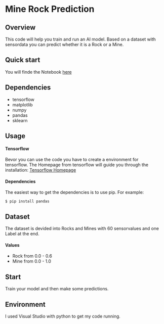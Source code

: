 # Mine Rock Prediction

## Overview
This code will help you train and run an AI model. Based on a dataset with sensordata you can predict whether it is a Rock or a Mine.

## Quick start
You will finde the Notebook [here](https://github.com/MarcFriz/Mine_Rock_Prediction/blob/master/Mine_Rock_Prediction/Mine_Rock_Prediction/notebook/Mine_Rock_Notebook.ipynb)


## Dependencies
- tensorflow
- matplotlib
- numpy
- pandas
- sklearn


## Usage
#### Tensorflow
Bevor you can use the code you have to create a environment for tensorflow.
The Homepage from tensorflow will guide you through the installation:
[Tensorflow Homepage](https://www.tensorflow.org/install/)

#### Dependencies
The easiest way to get the dependencies is to use pip.
For example:
```
$ pip install pandas
```


## Dataset
The dataset is devided into Rocks and Mines with 60 sensorvalues and one Label at the end.
#### Values
- Rock from 0.0 - 0.6
- Mine from 0.0 - 1.0


## Start
Train your model and then make some predictions.


## Environment 
I used Visual Studio with python to get my code running.
